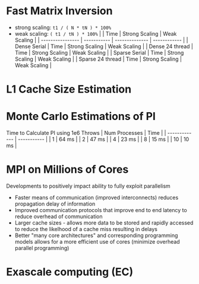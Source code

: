 # Fast Matrix Inversion
- strong scaling:   `t1 / ( N * tN ) * 100%`
- weak scaling:     `( t1 / tN ) * 100%`
|                  | Time        | Strong Scaling | Weak Scaling |
| ---------------- | ----------- | -------------- | ------------ |
| Dense Serial     | Time        | Strong Scaling | Weak Scaling |
| Dense 24 thread  | Time        | Strong Scaling | Weak Scaling |
| Sparse Serial    | Time        | Strong Scaling | Weak Scaling |
| Sparse 24 thread | Time        | Strong Scaling | Weak Scaling |

# L1 Cache Size Estimation

# Monte Carlo Estimations of PI
Time to Calculate PI using 1e6 Throws
| Num Processes | Time        |
| ------------- | ----------- |
| 1             |   64 ms     |
| 2             |   47 ms     |
| 4             |   23 ms     |
| 8             |   15 ms     |
| 10            |   10 ms     |

# MPI on Millions of Cores
Developments to positively impact ability to fully exploit parallelism
- Faster means of communication (improved interconnects) reduces propagation
delay of information 
- Improved communication protocols that improve end to end latency to reduce 
overhead of communication
- Larger cache sizes - allows more data to be stored and rapidly accessed
to reduce the likelhood of a cache miss resulting in delays
- Better "many core architectures" and corresponding programming models 
allows for a more efficient use of cores (minimize overhead parallel programming)

# Exascale computing (EC)


